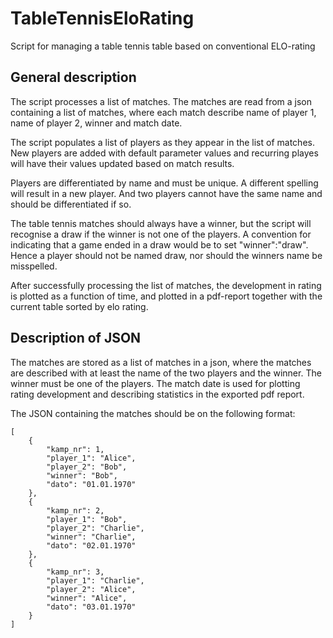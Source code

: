# TableTennisEloRating
Script for managing a table tennis table based on conventional ELO-rating

## General description
The script processes a list of matches. The matches are read from a json containing a list of matches, where each match describe
name of player 1, name of player 2, winner and match date.

The script populates a list of players as they appear in the list of matches. New players are added with default parameter values 
and recurring playes will have their values updated based on match results.

Players are differentiated by name and must be unique. A different spelling will result in a new player. And two players cannot have 
the same name and should be differentiated if so. 

The table tennis matches should always have a winner, but the script will recognise a draw if the winner is not one of the players. A convention for indicating that a game ended in a draw would be to set "winner":"draw". 
Hence a player should not be named draw, nor should the winners name be misspelled.

After successfully processing the list of matches, the development in rating is plotted as a function of time, and plotted in a pdf-report together with the current table sorted by elo rating.

## Description of JSON
The matches are stored as a list of matches in a json, where the matches are described with at least the name of the two players and the winner. The winner must be one of the players. The match date is used for plotting rating development and describing statistics in the exported pdf report.

The JSON containing the matches should be on the following format:

```
[
    {
        "kamp_nr": 1,
        "player_1": "Alice",
        "player_2": "Bob",
        "winner": "Bob",
        "dato": "01.01.1970"
    },
    {
        "kamp_nr": 2,
        "player_1": "Bob",
        "player_2": "Charlie",
        "winner": "Charlie",
        "dato": "02.01.1970"
    },
    {
        "kamp_nr": 3,
        "player_1": "Charlie",
        "player_2": "Alice",
        "winner": "Alice",
        "dato": "03.01.1970"
    }
]
```
